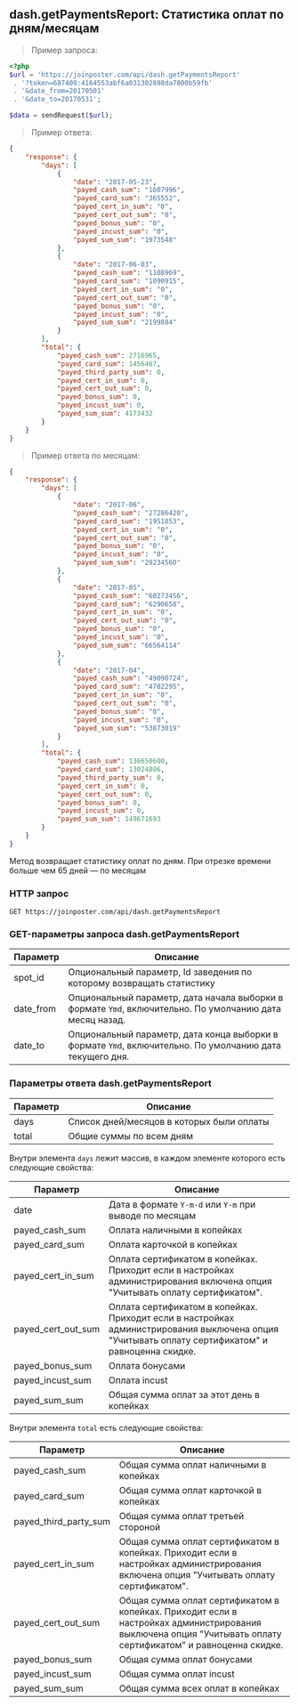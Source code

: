 ## dash.getPaymentsReport: Статистика оплат по дням/месяцам

>  Пример запроса:

```php
<?php
$url = 'https://joinposter.com/api/dash.getPaymentsReport'
 . '?token=687409:4164553abf6a031302898da7800b59fb'
 . '&date_from=20170501'
 . '&date_to=20170531';

$data = sendRequest($url);
```

> Пример ответа:

```json
{
    "response": {
        "days": [
            {
                "date": "2017-05-23",
                "payed_cash_sum": "1607996",
                "payed_card_sum": "365552",
                "payed_cert_in_sum": "0",
                "payed_cert_out_sum": "0",
                "payed_bonus_sum": "0",
                "payed_incust_sum": "0",
                "payed_sum_sum": "1973548"
            },
            {
                "date": "2017-06-03",
                "payed_cash_sum": "1108969",
                "payed_card_sum": "1090915",
                "payed_cert_in_sum": "0",
                "payed_cert_out_sum": "0",
                "payed_bonus_sum": "0",
                "payed_incust_sum": "0",
                "payed_sum_sum": "2199884"
            }
        ],
        "total": {
            "payed_cash_sum": 2716965,
            "payed_card_sum": 1456467,
            "payed_third_party_sum": 0,
            "payed_cert_in_sum": 0,
            "payed_cert_out_sum": 0,
            "payed_bonus_sum": 0,
            "payed_incust_sum": 0,
            "payed_sum_sum": 4173432
        }
    }
}
```

> Пример ответа по месяцам:

```json
{
    "response": {
        "days": [
            {
                "date": "2017-06",
                "payed_cash_sum": "27286420",
                "payed_card_sum": "1951853",
                "payed_cert_in_sum": "0",
                "payed_cert_out_sum": "0",
                "payed_bonus_sum": "0",
                "payed_incust_sum": "0",
                "payed_sum_sum": "29234560"
            },
            {
                "date": "2017-05",
                "payed_cash_sum": "60273456",
                "payed_card_sum": "6290658",
                "payed_cert_in_sum": "0",
                "payed_cert_out_sum": "0",
                "payed_bonus_sum": "0",
                "payed_incust_sum": "0",
                "payed_sum_sum": "66564114"
            },
            {
                "date": "2017-04",
                "payed_cash_sum": "49090724",
                "payed_card_sum": "4782295",
                "payed_cert_in_sum": "0",
                "payed_cert_out_sum": "0",
                "payed_bonus_sum": "0",
                "payed_incust_sum": "0",
                "payed_sum_sum": "53873019"
            }
        ],
        "total": {
            "payed_cash_sum": 136650600,
            "payed_card_sum": 13024806,
            "payed_third_party_sum": 0,
            "payed_cert_in_sum": 0,
            "payed_cert_out_sum": 0,
            "payed_bonus_sum": 0,
            "payed_incust_sum": 0,
            "payed_sum_sum": 149671693
        }
    }
}
```

Метод возвращает статистику оплат по дням. При отрезке времени больше чем 65 дней — по месяцам

### HTTP запрос

`GET https://joinposter.com/api/dash.getPaymentsReport`

### GET-параметры запроса dash.getPaymentsReport

Параметр | Описание
-------- | --------
spot_id | Опциональный параметр, Id заведения по которому возвращать статистику
date_from | Опциональный параметр, дата начала выборки в формате `Ymd`, включительно. По умолчанию дата месяц назад.
date_to | Опциональный параметр, дата конца выборки в формате `Ymd`, включительно. По умолчанию дата текущего дня.

### Параметры ответа dash.getPaymentsReport

Параметр | Описание
-------- | --------
days | Список дней/месяцов в которых были оплаты
total | Общие суммы по всем дням

Внутри элемента `days` лежит массив, в каждом элементе которого есть следующие свойства:

Параметр | Описание
-------- | --------
date | Дата в формате `Y-m-d` или `Y-m` при выводе по месяцам
payed_cash_sum | Оплата наличными в копейках
payed_card_sum | Оплата карточкой в копейках
payed_cert_in_sum | Оплата сертификатом в копейках. Приходит если в настройках администрирования включена опция "Учитывать оплату сертификатом". 
payed_cert_out_sum | Оплата сертификатом в копейках. Приходит если в настройках администрирования выключена опция "Учитывать оплату сертификатом" и равноценна скидке.
payed_bonus_sum | Оплата бонусами
payed_incust_sum | Оплата incust
payed_sum_sum | Общая сумма оплат за этот день в копейках

Внутри элемента `total` есть следующие свойства:

Параметр | Описание
-------- | --------
payed_cash_sum | Общая сумма оплат наличными в копейках
payed_card_sum | Общая сумма оплат карточкой в копейках
payed_third_party_sum | Общая сумма оплат третьей стороной
payed_cert_in_sum | Общая сумма оплат сертификатом в копейках. Приходит если в настройках администрирования включена опция "Учитывать оплату сертификатом".
payed_cert_out_sum | Общая сумма оплат сертификатом в копейках. Приходит если в настройках администрирования выключена опция "Учитывать оплату сертификатом" и равноценна скидке.
payed_bonus_sum | Общая сумма оплат бонусами
payed_incust_sum | Общая сумма оплат incust
payed_sum_sum | Общая сумма всех оплат в копейках
